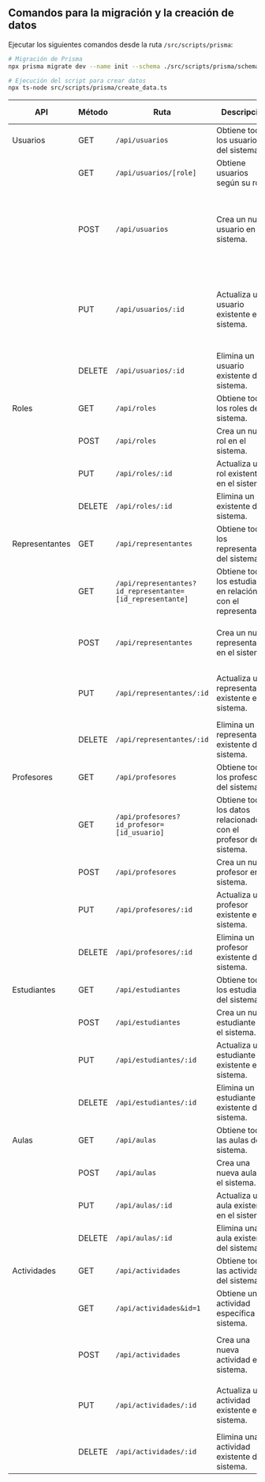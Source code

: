 ## Comandos para la migración y la creación de datos

Ejecutar los siguientes comandos desde la ruta `/src/scripts/prisma`:

```sh
# Migración de Prisma
npx prisma migrate dev --name init --schema ./src/scripts/prisma/schema.prisma

# Ejecución del script para crear datos
npx ts-node src/scripts/prisma/create_data.ts
```

| API            | Método | Ruta                                                      | Descripción                                       | Campos Requeridos                                                                |
|----------------|--------|-----------------------------------------------------------|---------------------------------------------------|----------------------------------------------------------------------------------|
| Usuarios       | GET    | `/api/usuarios`                                           | Obtiene todos los usuarios del sistema.           | -                                                                                |
|                | GET    | `/api/usuarios/[role]`                                    | Obtiene usuarios según su rol.                    | -                                                                                |
|                | POST   | `/api/usuarios`                                           | Crea un nuevo usuario en el sistema.              | `cedula`, `firstName`, `lastName`, `telefono`, `correo`, `rolId`, `birthdate`, `gender`, `address`, `password` |
|                | PUT    | `/api/usuarios/:id`                                       | Actualiza un usuario existente en el sistema.     | `cedula`, `firstName`, `lastName`, `telefono`, `correo`, `rolId`, `birthdate`, `gender`, `address`, `password` |
|                | DELETE | `/api/usuarios/:id`                                       | Elimina un usuario existente del sistema.         | -                                                                                |
| Roles          | GET    | `/api/roles`                                              | Obtiene todos los roles del sistema.              | -                                                                                |
|                | POST   | `/api/roles`                                              | Crea un nuevo rol en el sistema.                  | `nombre`, `descripcion`                                                          |
|                | PUT    | `/api/roles/:id`                                          | Actualiza un rol existente en el sistema.         | `nombre`, `descripcion`                                                          |
|                | DELETE | `/api/roles/:id`                                          | Elimina un rol existente del sistema.             | -                                                                                |
| Representantes | GET    | `/api/representantes`                                     | Obtiene todos los representantes del sistema.     | -                                                                                |
|                | GET    | `/api/representantes?id_representante=[id_representante]` | Obtiene todos los estudiantes en relación con el representante. | `representanteId`                                                                 |
|                | POST   | `/api/representantes`                                     | Crea un nuevo representante en el sistema.        | `usuarioId`, `direccion`, `ocupacion`, `estadoCivil`, `edad`                     |
|                | PUT    | `/api/representantes/:id`                                 | Actualiza un representante existente en el sistema. | `usuarioId`, `direccion`, `ocupacion`, `estadoCivil`, `edad`                   |
|                | DELETE | `/api/representantes/:id`                                 | Elimina un representante existente del sistema.   | -                                                                                |
| Profesores     | GET    | `/api/profesores`                                         | Obtiene todos los profesores del sistema.         | -                                                                                |
|                | GET    | `/api/profesores?id_profesor=[id_usuario]`                | Obtiene todos los datos relacionados con el profesor del sistema. | -                                                                                |
|                | POST   | `/api/profesores`                                         | Crea un nuevo profesor en el sistema.             | `usuarioId`, `codigo`, `grado`, `area`                                           |
|                | PUT    | `/api/profesores/:id`                                     | Actualiza un profesor existente en el sistema.    | `usuarioId`, `codigo`, `grado`, `area`                                           |
|                | DELETE | `/api/profesores/:id`                                     | Elimina un profesor existente del sistema.        | -                                                                                |
| Estudiantes    | GET    | `/api/estudiantes`                                        | Obtiene todos los estudiantes del sistema.        | -                                                                                |
|                | POST   | `/api/estudiantes`                                        | Crea un nuevo estudiante en el sistema.           | `usuarioId`, `representanteId`                                                   |
|                | PUT    | `/api/estudiantes/:id`                                    | Actualiza un estudiante existente en el sistema.  | `usuarioId`, `representanteId`                                                   |
|                | DELETE | `/api/estudiantes/:id`                                    | Elimina un estudiante existente del sistema.      | -                                                                                |
| Aulas          | GET    | `/api/aulas`                                              | Obtiene todas las aulas del sistema.              | -                                                                                |
|                | POST   | `/api/aulas`                                              | Crea una nueva aula en el sistema.                | `profesorId`, `estudianteId`, `nombre`                                           |
|                | PUT    | `/api/aulas/:id`                                          | Actualiza una aula existente en el sistema.       | `profesorId`, `estudianteId`, `nombre`                                           |
|                | DELETE | `/api/aulas/:id`                                          | Elimina una aula existente del sistema.           | -                                                                                |
| Actividades    | GET    | `/api/actividades`                                        | Obtiene todas las actividades del sistema.        | -                                                                                |
|                | GET    | `/api/actividades&id=1`                                   | Obtiene una actividad específica del sistema.     | -                                                                                |
|                | POST   | `/api/actividades`                                        | Crea una nueva actividad en el sistema.           | `fechaInicio`, `fechaFinal`, `nota`, `comentario`, `entregado`                   |
|                | PUT    | `/api/actividades/:id`                                    | Actualiza una actividad existente en el sistema.  | `fechaInicio`, `fechaFinal`, `nota`, `comentario`, `entregado`                   |
|                | DELETE | `/api/actividades/:id`                                    | Elimina una actividad existente del sistema.      | -                                                                                |
